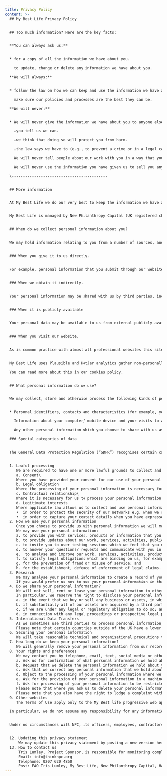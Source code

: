 ```yaml
---
title: Privacy Policy
content: >-
  ## My Best Life Privacy Policy


  ## Too much information? Here are the key facts:


  **You can always ask us:**


  * for a copy of all the information we have about you.

    to update, change or delete any information we have about you.

  **We will always:**


  * follow the law on how we can keep and use the information we have about you.

    make sure our policies and processes are the best they can be.

  **We will never:**


  * We will never give the information we have about you to anyone else, unless…

    …you tell us we can.

    …we think that doing so will protect you from harm.

    …the law says we have to (e.g., to prevent a crime or in a legal case)

    We will never tell people about our work with you in a way that you can be identified, unless you have told us we can.

    We will never use the information you have given us to sell you anything, unless you have told us we can.

  \-------------------------------------------


  ## More information


  At My Best Life we do our very best to keep the information we have about you safe and private. This goes for all the children and young people we aim to support. 


  My Best Life is managed by New Philanthropy Capital (UK registered charity number 1091450, company registration number 4244715) (“NPC”).  This privacy statement provides information about the different types of personal information that we collect and the ways in which we use it, although please note that not all of this will be applicable to you. If in doubt, please feel free to check by contacting us using the contact details included at clause 13.


  ## When do we collect personal information about you?


  We may hold information relating to you from a number of sources, and will collect personal information about you:


  ### When you give it to us directly.


  For example, personal information that you submit through our website by sharing feedback with us or any personal data that you share with us when you communicate with us by email, phone, or post.


  ### When we obtain it indirectly.


  Your personal information may be shared with us by third parties, including our programme partners, our sub-contractors in technical and payment services, advertising networks, research providers and search information providers.


  ### When it is publicly available.


  Your personal data may be available to us from external publicly available sources.


  ### When you visit our website.


  As is common practice with almost all professional websites this site uses cookies, which are tiny files that are downloaded to your computer, to improve your experience. My Best Life uses cookies to improve your experience on our website. A cookie is a small text file that we store on your device that provide us with information about how this website is used so we can keep it as up to date, relevant and error-free as possible. You will be asked for permission to use cookies on any parts of the site where we wish to use them. 


  My Best Life uses Plausible and HotJar analytics gather non-personally identifiable information on our visitors. This information helps us understand where our website traffic is coming from, how the app is being used, how people are moving around the app and what content are being viewed and for how long.\

  You can read more about this in our cookies policy.


  ## What personal information do we use?


  We may collect, store and otherwise process the following kinds of personal information:


  * Personal identifiers, contacts and characteristics (for example, your name and contact details, including email address and telephone number, if you consent to speaking to us about your experience of the app).

    Information about your computer/ mobile device and your visits to and use of this website, including, for example, your IP address and geographical location.

    Any other personal information which you choose to share with us as per clause 1.

  ### Special categories of data


  The General Data Protection Regulation (“GDPR”) recognises certain categories of personal information as sensitive, and therefore requiring more protection. These categories of data include information about your health, ethnicity, and political opinions.  In certain situations, we may collect and/or use special categories of data. We do not ask for special category data, but in certain situations we might. If so, we will only process these special categories of data if there is a valid reason for doing so and where the GDPR allows us to do so. For instance, by seeking your explicit consent to use such data.


  1. Lawful processing
     We are required to have one or more lawful grounds to collect and use the personal information that we have outlined above. We consider the grounds listed below to be relevant:
     a. Consent\
     Where you have provided your consent for our use of your personal information in a certain way, for example where we ask for your consent to speak to you about our experience of the web app.
     b. Legal obligation
     Where the processing of your personal information is necessary for us to comply with a legal obligation to which we are subject, for example where we have to share your personal information with regulatory bodies which govern our work.
     c. Contractual relationship\
     Where it is necessary for us to process your personal information in order to perform a contract to which you are a party (or to take steps at your request prior to entering a contract).
     d. Legitimate interests
     Where applicable law allows us to collect and use personal information on the condition that to do so is reasonably necessary for our legitimate interests (and the use of your personal information is fair, balanced, and does not unduly impact your rights). We may rely on this ground to process your personal information when we believe that it is more practical or appropriate than asking for your consent. For instance, we rely on the legitimate interest ground to process your personal data
     •	in order to protect the security of our networks e.g. when we receive external emails we will scan such emails for any threats.
     •	in order to capture your contact details when you have expressed a desire to remain in contact with us without wanting to opt-in to our direct mailing.
  2. How we use your personal information
     Once you choose to provide us with personal information we will make reasonable efforts to ensure that your personal information is only used for the purposes specified in this privacy policy.
     We may use your personal information:
     a. to provide you with services, products or information that you have requested;
     b. to provide updates about our work, services, activities, publications or products (where necessary, and only where you have provided your consent to receive such information);
     c. to invite you to user testing sessions which we feel that you might be interested in;
     d. to answer your questions/ requests and communicate with you in general;
     e.  to analyse and improve our work, services, activities, products or information (including our website) or for our internal records;
     f. to satisfy legal obligations which are binding on us, for example in relation to regulatory, government and/ or law enforcement bodies with whom we may work,;
     g. for the prevention of fraud or misuse of service; and
     h. for the establishment, defence of enforcement of legal claims.
  3. Research
     We may analyse your personal information to create a record of your interests and preferences to help us manage our records efficiently and effectively.  This allows us to ensure that communications (e.g. by post, telephone, email, text or social media) are appropriate and to generally provide you with an improved user experience.
     If you would prefer us not to use your personal information in this way, please let us know by using the contact details included at clause 13.
  4. Do we share your personal information?
     We will not sell, rent or lease your personal information to others. However, we may disclose your personal information to selected third party processors (such as partners, or sub-contractors) for the purposes outlined at clause 4. The third party in question will be obligated to use any personal data they receive in accordance our instructions.
     In particular, we reserve the right to disclose your personal information to third parties:
     a. in the event that we buy or sell any business or assets, in which case we will disclose your personal information to the prospective buyer or seller or such business or assets;
     b. if substantially all of our assets are acquired by a third party, personal information held by us may be one of the transferred assets;
     c. if we are under any legal or regulatory obligation to do so; and
     d. in connection with any legal proceedings or prospective legal proceedings, in order to establish, exercise or defend our legal rights.
  5. International Data Transfers
     As we sometimes use third parties to process personal information, it is possible that personal information we collect from you will be transferred to and stored in a location outside the UK.
     Please note that certain countries outside of the UK have a lower standard of protection for personal information, including lower security protections. Where your personal information is transferred, stored, and/or otherwise processed outside the UK in a country which does not offer an equivalent standard of protection to the UK, we will take all reasonable steps necessary (such as entering into standard contractual clauses to protect your personal information) to ensure that the recipient implements appropriate safeguards designed to protect your personal information. If you have any questions about the transfer of your personal information, please contact us using the details at clause 13.
  6. Securing your personal information
     We will take reasonable technical and organisational precautions to prevent the loss, misuse or alteration of your personal information.  We will store all the personal information you provide on secure servers.
  7. How long do we keep your personal information?
     We will generally remove your personal information from our records six years after the date that it was collected unless    (a) we are required to hold for longer for legal or regulatory purposes; or (b) still required in connection with the purpose for which it was collected and/or processed. However, we will remove your personal information from our records before this date if we become aware that (a) your personal information is no longer required in connection with such purpose(s); (b) we are no longer lawfully entitled to process it; or (c) you validly exercise one of your right of erasure under clause 10.
  8. Your rights and preferences
     We may contact you by telephone, email, text, social media or other electronic means depending on the communication preferences you have previously indicated.  Where we rely on your consent to use your personal information, you have the right to:
     a. Ask us for confirmation of what personal information we hold about you, and to request a copy of that information. If we are satisfied that you have a legal entitlement to see this personal information, and we are able to confirm your identity, we will provide you with this information.
     b. Request that we delete the personal information we hold about you, as far as we are legally required to do so.
     c. Ask that we correct any personal information that we hold about you which you believe to be inaccurate.
     d. Object to the processing of your personal information where we: (i) process on the basis of the legitimate interests ground; (ii) use the personal information for direct marketing; or (iii) use the personal information for statistical purposes.
     e. Ask for the provision of your personal information in a machine-readable format  to either yourself or a third party, provided that the personal information in question has been provided to us by you, and is being processed by us: (i) in reliance on your consent; or (ii) because it is necessary for the performance of a contract to which you are party; and in either instance, we are processing using automated means.
     f. Ask for processing of your personal information to be restricted if there is disagreement about its accuracy or legitimate usage.
     Please note that where you ask us to delete your personal information, we will maintain a skeleton record comprising your name and organisation to ensure that we do not inadvertently contact you in the future.  We may also need to retain some records for statutory purposes.
     Please note that you also have the right to lodge a complaint with the Information Commissioner’s Office at www.ico.org.uk/concerns
  9. Other websites
     The Terms of Use apply only to the My Best life progressive web app and not to any of the sites that it hyperlinks to. My Best Life is not responsible for the privacy practices or the content of linked web sites. 

  In particular, we do not assume any responsibility for any information or content on such sites (including but not limited to any views, advice, opinions, advertising, or recommendations). Nor do we assume any responsibility in connection with any product or service such sites may offer. Please review the privacy notices of such websites.


  Under no circumstances will NPC, its officers, employees, contractors or content providers be liable, directly or indirectly, for any loss or damage resulting from you accessing or using, or otherwise in connection with, any website either hyperlinked to or otherwise referred to on our Site.


  12. Updating this privacy statement
      We may update this privacy statement by posting a new version here. If we update this privacy statement in a way that significantly changes how we use your personal information, we will use reasonable efforts to bring these changes to your attention where we have your contact details. Otherwise, we would recommend that you periodically review this privacy statement to be aware of any other revisions. 
  13. How to contact us
      Tris Lumley, Project Sponsor, is responsible for monitoring compliance with relevant legislation in relation to personal data. You can also contact the Programme Manager if you have any questions about this privacy statement or our treatment of your personal information:
      Email: info@thinknpc.org
      Telephone: 0207 620 4850
      Post: FAO Tris Lumley, My Best Life, New Philanthropy Capital, Harling House, 47-51 Great Suffolk St, London, SE1 0BS.
---
```

